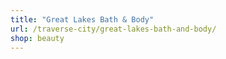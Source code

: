 ```yaml
---
title: "Great Lakes Bath & Body"
url: /traverse-city/great-lakes-bath-and-body/
shop: beauty
---
```

